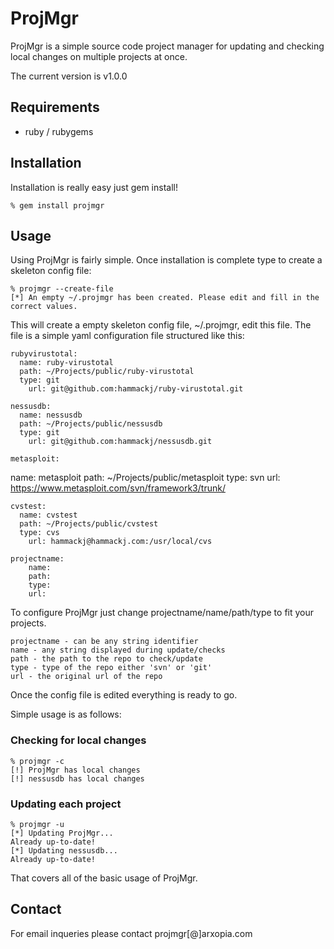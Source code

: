 # ProjMgr

ProjMgr is a simple source code project manager for updating and checking local changes on multiple projects at once.

The current version is v1.0.0

## Requirements

* ruby / rubygems

## Installation
Installation is really easy just gem install!

	% gem install projmgr

## Usage
Using ProjMgr is fairly simple. Once installation is complete type to create a skeleton config file:

	% projmgr --create-file
	[*] An empty ~/.projmgr has been created. Please edit and fill in the correct values.

This will create a empty skeleton config file, ~/.projmgr, edit this file. The file is a simple yaml configuration file structured like this:


	rubyvirustotal:
	  name: ruby-virustotal
	  path: ~/Projects/public/ruby-virustotal
	  type: git
		url: git@github.com:hammackj/ruby-virustotal.git

	nessusdb:
	  name: nessusdb
	  path: ~/Projects/public/nessusdb
	  type: git
		url: git@github.com:hammackj/nessusdb.git

	metasploit:
   name: metasploit
   path: ~/Projects/public/metasploit
   type: svn
   url: https://www.metasploit.com/svn/framework3/trunk/

	cvstest:
	  name: cvstest
	  path: ~/Projects/public/cvstest
	  type: cvs
		url: hammackj@hammackj.com:/usr/local/cvs

	projectname:
		name:
		path:
		type:
		url:

To configure ProjMgr just change projectname/name/path/type to fit your projects.

	projectname - can be any string identifier
	name - any string displayed during update/checks
	path - the path to the repo to check/update
	type - type of the repo either 'svn' or 'git'
	url - the original url of the repo

Once the config file is edited everything is ready to go.

Simple usage is as follows:

### Checking for local changes

	% projmgr -c
	[!] ProjMgr has local changes
	[!] nessusdb has local changes


### Updating each project

	% projmgr -u
	[*] Updating ProjMgr...
	Already up-to-date!
	[*] Updating nessusdb...
	Already up-to-date!

That covers all of the basic usage of ProjMgr.

## Contact
For email inqueries please contact projmgr[@]arxopia.com

